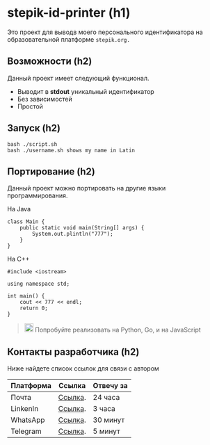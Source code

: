 
# __stepik-id-printer (h1)__ 

Это проект для выводв моего персонального идентификатора на образовательной платформе `stepik.org.` 

## __Возможности (h2)__ 

Данный проект имеет следующий функционал. 

* Выводит в __stdout__ уникальный идентификатор 
* Без зависимостей 
* Простой 

## __Запуск (h2)__ 

```
bash ./script.sh
bash ./username.sh shows my name in Latin
```


## __Портирование (h2)__ 

Данный проект можно портировать на другие языки программирования. 

На Java 

```
class Main {
    public static void main(String[] args) {
        System.out.plintln("777");
    }
}        
```
На С++ 

```
#include <iostream>

using namespace std;

int main() {
    cout << 777 << endl;
    return 0;
}
```
> <img src="https://cdn-icons-png.flaticon.com/512/1884/1884795.png"  width="20" height="20"> Попробуйте реализовать на Python, Go, и на JavaScript 


## __Контакты разработчика (h2)__ 

Ниже найдете список ссылок для связи с автором 

| Платформа | Ссылка | Отвечу за|
| ------------- |:-------------:| ------------- |
| Почта | [Ссылка](https://markdownlivepreview.com/). | 24 часа
| LinkenIn | [Ссылка](https://markdownlivepreview.com/). | 3 часа
| WhatsApp | [Ссылка](https://markdownlivepreview.com/). | 30 минут
| Telegram | [Ссылка](https://markdownlivepreview.com/). | 5 минут

